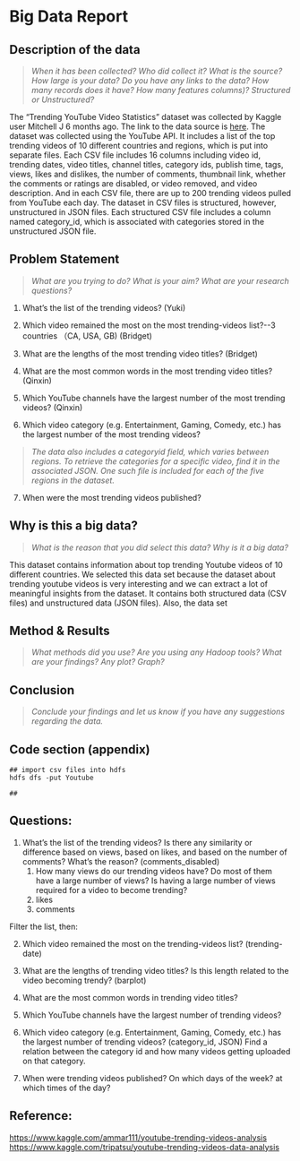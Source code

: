 # Big Data Report
## Description of the data
> *When it has been collected? Who did collect it?  What is the source? How large is your data? Do you have any links to the data? How many records does it have? How many features columns)? Structured or Unstructured?* 

The “Trending YouTube Video Statistics” dataset was collected by Kaggle user Mitchell J 6 months ago. The link to the data source is [here](https://www.kaggle.com/datasnaek/youtube-new). The dataset was collected using the YouTube API. It includes a list of the top trending videos of 10 different countries and regions, which is put into separate files. Each CSV file includes 16 columns including video id, trending dates, video titles, channel titles, category ids, publish time, tags, views, likes and dislikes, the number of comments, thumbnail link, whether the comments or ratings are disabled, or video removed, and video description. And in each CSV file, there are up to 200 trending videos pulled from YouTube each day. The dataset in CSV files is structured, however, unstructured in JSON files. Each structured CSV file includes a column named category_id, which is associated with categories stored in the unstructured JSON file. 

## Problem Statement
> *What are you trying to do? What is your aim? What are your research questions?*

1. What’s the list of the trending videos? (Yuki) 

2. Which video remained the most on the most trending-videos list?--3 countries （CA, USA, GB) (Bridget) 

3. What are the lengths of the most trending video titles? (Bridget) 

4. What are the most common words in the most trending video titles? (Qinxin) 

5. Which YouTube channels have the largest number of the most trending videos? (Qinxin)


6. Which video category (e.g. Entertainment, Gaming, Comedy, etc.) has the largest number of the most trending videos?
 
> *The data also includes a categoryid field, which varies between regions. To retrieve the categories for a specific video, find it in the associated JSON. One such file is included for each of the five regions in the dataset.*

7. When were the most trending videos published? 

## Why is this a big data?
> *What is the reason that you did select this data? Why is it a big data?*

This dataset contains information about top trending Youtube videos of 10 different countries. We selected this data set because the dataset about trending youtube videos is very interesting and we can extract a lot of meaningful insights from the dataset. It contains both structured data (CSV files) and unstructured data (JSON files). Also, the data set 

## Method & Results
> *What methods did you use? Are you using any Hadoop tools? What are your findings? Any plot? Graph?*

## Conclusion
> *Conclude your findings and let us know if you have any suggestions regarding the data.* 

## Code section (appendix)
```
## import csv files into hdfs
hdfs dfs -put Youtube 

## 

```


## Questions: 
1. What’s the list of the trending videos? Is there any similarity or difference based on views, based on likes, and based on the number of comments? What’s the reason? (comments_disabled)
    1. How many views do our trending videos have? Do most of them have a large number of views? Is having a large number of views required for a video to become trending?
    2. likes
    3. comments

Filter the list, then:
 
2. Which video remained the most on the trending-videos list? (trending-date)

4. What are the lengths of trending video titles? Is this length related to the video becoming trendy? (barplot)

4. What are the most common words in trending video titles?

5. Which YouTube channels have the largest number of trending videos?

6. Which video category (e.g. Entertainment, Gaming, Comedy, etc.) has the largest number of trending videos? (category_id, JSON) Find a relation between the category id and how many videos getting uploaded on that category.

7. When were trending videos published? On which days of the week? at which times of the day?


## Reference: 
https://www.kaggle.com/ammar111/youtube-trending-videos-analysis
https://www.kaggle.com/tripatsu/youtube-trending-videos-data-analysis
